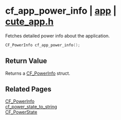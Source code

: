 # cf_app_power_info | [app](https://github.com/RandyGaul/cute_framework/blob/master/docs/app_readme.md) | [cute_app.h](https://github.com/RandyGaul/cute_framework/blob/master/include/cute_app.h)

Fetches detailed power info about the application.

```cpp
CF_PowerInfo cf_app_power_info();
```

## Return Value

Returns a [CF_PowerInfo](https://github.com/RandyGaul/cute_framework/blob/master/docs/app/cf_powerinfo.md) struct.

## Related Pages

[CF_PowerInfo](https://github.com/RandyGaul/cute_framework/blob/master/docs/app/cf_powerinfo.md)  
[cf_power_state_to_string](https://github.com/RandyGaul/cute_framework/blob/master/docs/app/cf_power_state_to_string.md)  
[CF_PowerState](https://github.com/RandyGaul/cute_framework/blob/master/docs/app/cf_powerstate.md)  
